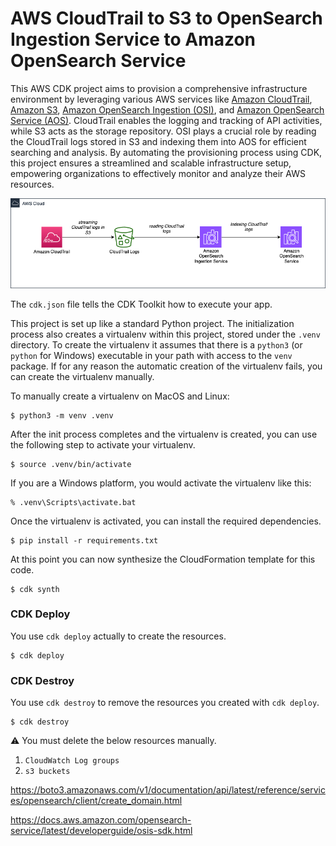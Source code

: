 
# AWS CloudTrail to S3 to OpenSearch Ingestion Service to Amazon OpenSearch Service

This AWS CDK project aims to provision a comprehensive infrastructure environment by leveraging various AWS services like [Amazon CloudTrail](https://www.amazonaws.cn/en/cloudtrail/), [Amazon S3](https://aws.amazon.com/s3/), [Amazon OpenSearch Ingestion (OSI)](https://docs.aws.amazon.com/opensearch-service/latest/developerguide/ingestion.html), and [Amazon OpenSearch Service (AOS)](https://aws.amazon.com/opensearch-service/). CloudTrail enables the logging and tracking of API activities, while S3 acts as the storage repository. OSI plays a crucial role by reading the CloudTrail logs stored in S3 and indexing them into AOS for efficient searching and analysis. By automating the provisioning process using CDK, this project ensures a streamlined and scalable infrastructure setup, empowering organizations to effectively monitor and analyze their AWS resources.

![](docs/architecture.png)

The `cdk.json` file tells the CDK Toolkit how to execute your app.

This project is set up like a standard Python project.  The initialization
process also creates a virtualenv within this project, stored under the `.venv`
directory.  To create the virtualenv it assumes that there is a `python3`
(or `python` for Windows) executable in your path with access to the `venv`
package. If for any reason the automatic creation of the virtualenv fails,
you can create the virtualenv manually.

To manually create a virtualenv on MacOS and Linux:

```
$ python3 -m venv .venv
```

After the init process completes and the virtualenv is created, you can use the following
step to activate your virtualenv.

```
$ source .venv/bin/activate
```

If you are a Windows platform, you would activate the virtualenv like this:

```
% .venv\Scripts\activate.bat
```

Once the virtualenv is activated, you can install the required dependencies.

```
$ pip install -r requirements.txt
```

At this point you can now synthesize the CloudFormation template for this code.

```
$ cdk synth
```


### CDK Deploy

You use `cdk deploy` actually to create the resources.

```
$ cdk deploy
```

### CDK Destroy

You use `cdk destroy` to remove the resources you created with `cdk deploy`.

```
$ cdk destroy
```

⚠️ You must delete the below resources manually.

1. `CloudWatch Log groups`
2. `s3 buckets`



https://boto3.amazonaws.com/v1/documentation/api/latest/reference/services/opensearch/client/create_domain.html


https://docs.aws.amazon.com/opensearch-service/latest/developerguide/osis-sdk.html
